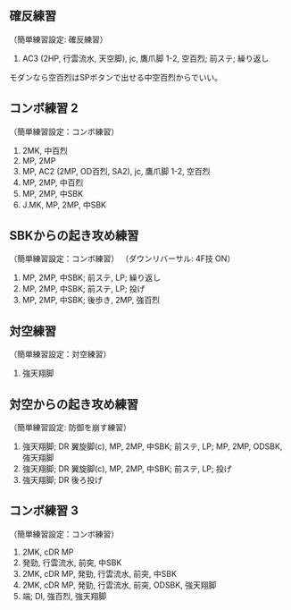 ## 確反練習

（簡単練習設定: 確反練習）

1. AC3 (2HP, 行雲流水, 天空脚), jc, 鷹爪脚 1-2, 空百烈; 前ステ; 繰り返し

モダンなら空百烈はSPボタンで出せる中空百烈からでいい。

## コンボ練習 2

（簡単練習設定：コンボ練習）

1. 2MK, 中百烈
2. MP, 2MP
3. MP, AC2 (2MP, OD百烈, SA2), jc, 鷹爪脚 1-2, 空百烈
4. MP, 2MP, 中百烈
5. MP, 2MP, 中SBK
6. J.MK, MP, 2MP, 中SBK

## SBKからの起き攻め練習

（簡単練習設定：コンボ練習）
（ダウンリバーサル: 4F技 ON）

1. MP, 2MP, 中SBK; 前ステ, LP; 繰り返し
2. MP, 2MP, 中SBK; 前ステ, LP; 投げ
3. MP, 2MP, 中SBK; 後歩き, 2MP, 強百烈

## 対空練習

（簡単練習設定：対空練習）

1. 強天翔脚

## 対空からの起き攻め練習

（簡単練習設定: 防御を崩す練習）

1. 強天翔脚; DR 翼旋脚(c), MP, 2MP, 中SBK; 前ステ, LP; MP, 2MP, ODSBK, 強天翔脚
2. 強天翔脚; DR 翼旋脚(c), MP, 2MP, 中SBK; 前ステ, LP; 投げ
3. 強天翔脚; DR 後ろ投げ

## コンボ練習 3

（簡単練習設定：コンボ練習）

1.  2MK, cDR MP
2.  発勁, 行雲流水, 前突, 中SBK
3.  2MK, cDR MP, 発勁, 行雲流水, 前突, 中SBK
4.  2MK, cDR MP, 発勁, 行雲流水, 前突, ODSBK, 強天翔脚
5.  端; DI, 強百烈, 強天翔脚
